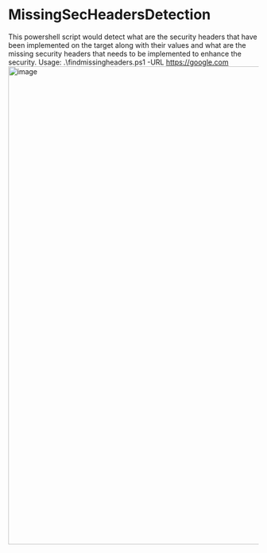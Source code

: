 # MissingSecHeadersDetection
This powershell script would detect what are the security headers that have been implemented on the target along with their values and what are the missing security headers that needs to be implemented to enhance the security.
Usage: .\findmissingheaders.ps1 -URL https://google.com
<img width="960" alt="image" src="https://github.com/mayank-s16/MissingSecHeadersDetection/assets/43502152/fb26e8ca-a7c9-4150-b79b-d0fe24dd3b7c">

